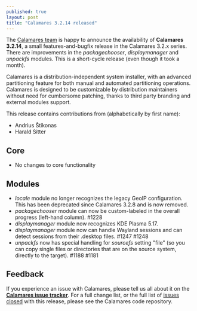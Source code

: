```yaml
---
published: true
layout: post
title: "Calamares 3.2.14 released"
---
```

The [Calamares team](https://calamares.io/team/) is happy to announce the
availability of **Calamares 3.2.14**, a small features-and-bugfix release in the
Calamares 3.2.x series. There are improvements in the *packagechooser*,
*displaymanager* and *unpackfs* modules.
This is a short-cycle release (even though it took a month).

Calamares is a distribution-independent system installer, with an advanced
partitioning feature for both manual and automated partitioning operations.
Calamares is designed to be customizable by distribution maintainers without
need for cumbersome patching, thanks to third party branding and external
modules support.

<!--more-->
This release contains contributions from (alphabetically by first name):
 - Andrius Štikonas
 - Harald Sitter

## Core ##
 - No changes to core functionality

## Modules ##

 - *locale* module no longer recognizes the legacy GeoIP configuration.
   This has been deprecated since Calamares 3.2.8 and is now removed.
 - *packagechooser* module can now be custom-labeled in the overall
   progress (left-hand column). #1228
 - *displaymanager* module now recognizes KDE Plasma 5.17.
 - *displaymanager* module now can handle Wayland sessions and can detect
   sessions from their .desktop files. #1247 #1248
 - *unpackfs* now has special handling for *sourcefs* setting "file"
   (so you can copy single files or directories that are on the source
   system, directly to the target). #1188 #1181

## Feedback ##

If you experience an issue with Calamares, please tell us all about it
on the [**Calamares issue tracker**][1]. For a full change list, or
the full list of [issues closed][2] with this release, please see the
Calamares code repository.

[1]: https://github.com/calamares/calamares/issues
[2]: https://github.com/calamares/calamares/issues?q=milestone%3Av3.2.14
